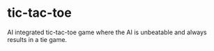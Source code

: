 # tic-tac-toe
AI integrated tic-tac-toe game where the AI is unbeatable and always results in a tie game. 
